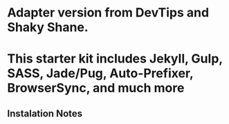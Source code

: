 Adapter version from DevTips and Shaky Shane.
=============================
This starter kit includes Jekyll, Gulp, SASS, Jade/Pug, Auto-Prefixer, BrowserSync, and much more
=============================

## Instalation Notes

